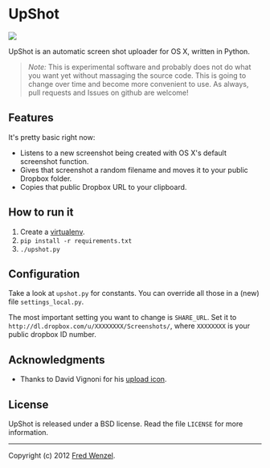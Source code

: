 UpShot
======

![](https://raw.github.com/fwenzel/upshot/master/upshot.png)

UpShot is an automatic screen shot uploader for OS X, written in Python.

> *Note:* This is experimental software and probably does not do what you want yet without massaging the source code.
> This is going to change over time and become more convenient to use.
> As always, pull requests and Issues on github are welcome!

Features
--------
It's pretty basic right now:
* Listens to a new screenshot being created with OS X's default screenshot function.
* Gives that screenshot a random filename and moves it to your public Dropbox folder.
* Copies that public Dropbox URL to your clipboard.

How to run it
-------------
1. Create a [virtualenv][virtualenv].
2. ``pip install -r requirements.txt``
3. ``./upshot.py``

[virtualenv]: http://www.virtualenv.org/

Configuration
-------------
Take a look at ``upshot.py`` for constants. You can override all those in a (new) file ``settings_local.py``.

The most important setting you want to change is ``SHARE_URL``. Set it to
``http://dl.dropbox.com/u/XXXXXXXX/Screenshots/``, where ``XXXXXXXX`` is your
public dropbox ID number.

Acknowledgments
---------------
* Thanks to David Vignoni for his [upload icon][icon].

[icon]: http://www.iconfinder.com/icondetails/1858/32/

License
-------
UpShot is released under a BSD license. Read the file ``LICENSE`` for more information.

---

Copyright (c) 2012 [Fred Wenzel](http://fredericiana.com).
